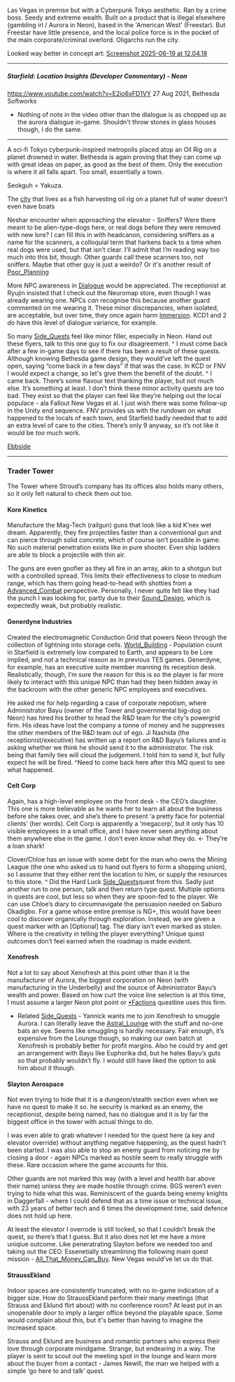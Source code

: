 Las Vegas in premise but with a Cyberpunk Tokyo aesthetic. Ran by a crime boss. Seedy and extreme wealth. Built on a product that is illegal elsewhere (gambling irl / Aurora in Neon), based in the 'American West' (Freestar). But Freestar have little presence, and the local police force is in the pocket of the main corporate/criminal overlord. Oligarchs run the city.

Looked way better in concept art: [Screenshot 2025-06-19 at 12.04.18](../Images/Screenshot-2025-06-19-at-12.04.18.png)

---
##### Starfield: Location Insights (Developer Commentary) - Neon
https://www.youtube.com/watch?v=E2io6xFD1VY
27 Aug 2021, Bethesda Softworks

- Nothing of note in the video other than the dialogue is as chopped up as the aurora dialogue in-game. Shouldn't throw stones in glass houses though, I do the same.

---
A sci-fi Tokyo cyberpunk-inspired metropolis placed atop an Oil Rig on a planet drowned in water. Bethesda is again proving that they can come up with great ideas on paper, as good as the best of them. Only the execution is where it all falls apart. Too small, essentially a town.

Seokguh = Yakuza.

The [city](.md) that lives as a fish harvesting oil rig on a planet full of water doesn't even have boats

Neshar encounter when approaching the elevator - Sniffers? 
Were there meant to be alien-type-dogs here, or real dogs before they were removed with new lore? 
I can fill this in with headcanon, considering sniffers as a name for the scanners, a colloquial term that harkens back to a time when real dogs were used, but that isn’t clear. 
I’ll admit that I’m reading way too much into this bit, though. Other guards call these scanners too, not sniffers. Maybe that other guy is just a weirdo? Or it's another result of [Poor_Planning](../Development/Poor_Planning.md)

More NPC awareness in [Dialogue](../Writing/Dialogue.md) would be appreciated. The receptionist at Ryujin insisted that I check out the Neuromap store, even though I was already wearing one. 
NPCs *can* recognise this because another guard commented on me wearing it. These minor discrepancies, when isolated, are acceptable, but over time, they once again harm [Immersion](../Presentation/Immersion.md). KCD1 and 2 *do* have this level of dialogue variance, for example.

So many [Side_Quests](../Side_Quests/Side_Quests.md) feel like minor filler, especially in Neon. Hand out these flyers, talk to this one guy to fix our disagreement. 
	^ I must come back after a few in-game days to see if there has been a result of these quests. Although knowing Bethesda game design, they would’ve left the quest open, saying “come back in a few days” if that was the case. In KCD or FNV I would expect a change, so let's give them the benefit of the doubt.
		^ I came back. There’s some flavour text thanking the player, but not much else. It’s something at least. I don’t think these minor activity quests are too bad. They exist so that the player can feel like they’re helping out the local populace - ala Fallout New Vegas et al. 
		I just wish there was some follow-up in the Unity end sequence. FNV provides us with the rundown on what happened to the locals of each town, and Starfield badly needed that to add an extra level of care to the cities. There’s only 9 anyway, so it’s not like it would be *too* much work.

[Ebbside](Ebbside.md)


---
### Trader Tower
The Tower where Stroud’s company has its offices also holds many others, so it only felt natural to check them out too. 
#### Kore Kinetics 
Manufacture the Mag-Tech (railgun) guns that look like a kid K’nex wet dream. Apparently, they fire projectiles faster than a conventional gun and can pierce through solid concrete, which of course isn’t possible in game. No such material penetration exists like in pure shooter. 
	Even ship ladders are able to block a projectile with thin air. 

The guns are even goofier as they all fire in an array, akin to a shotgun but with a controlled spread. This limits their effectiveness to close to medium range, which has them going head-to-head with shotties from a [Advanced_Combat](../Gameplay_Systems/Advanced_Combat.md) perspective. 
	Personally, I never quite felt like they had the punch I was looking for, partly due to their [Sound_Design](../Presentation/Sound_Design.md), which is expectedly weak, but probably realistic.

#### Generdyne Industries 
Created the electromagnetic Conduction Grid that powers Neon through the collection of lightning into storage cells. 
[World_Building](../Writing/World_Building.md) - Population count in Starfield is extremely low compared to Earth, and appears to be Lore implied, and not a technical reason as in previous TES games. 
Generdyne, for example, has an executive suite member manning its reception desk. 
	Realistically, though, I’m sure the reason for this is so the player is far more likely to interact with this unique NPC than had they been hidden away in the backroom with the other generic NPC employees and executives.
	
He asked me for help regarding a case of corporate nepotism, where Administrator Bayu (owner of the Tower and governmental big-dog on Neon) has hired his brother to head the R&D team for the city's powergrid firm. 
His ideas have lost the company a tonne of money and he suppresses the other members of the R&D team out of ego. 
Ji Nashida (the receptionist/executive) has written up a report on R&D Bayu’s failures and is asking whether we think he should send it to the administrator. The risk being that family ties will cloud the judgement. I told him to send it, but fully expect he will be fired. 
	^Need to come back here after this MQ quest to see what happened.

#### Celt Corp 
Again, has a high-level employee on the front desk - the CEO’s daughter. 
This one is more believable as he wants her to learn all about the business before she takes over, and she’s there to present ‘a pretty face for potential clients’ (her words). 
Celt Corp is apparently a ‘megacorp’, but it only has 10 visible employees in a small office, and I have never seen anything about them anywhere else in the game. I don’t even know what they do. <- They’re a loan shark!

Clover/Chloe has an issue with some debt for the man who owns the Mining League (the one who asked us to hand out flyers to form a shopping union), so I assume that they either rent the location to him, or supply the resources to this store.
	^ Did the Hard Luck [Side_Quests](../Side_Quests/Side_Quests.md)quest from this. Sadly just another run to one person, talk and then return type quest. 
		Multiple options in quests are cool, but less so when they are spoon-fed to the player. We can use Chloe’s diary to circumnavigate the persuasion needed on Saburo Okadigbo. For a game whose entire premise is NG+, this would have been cool to discover organically through exploration. 
		Instead, we are given a quest marker with an [Optional] tag. The diary isn’t even marked as stolen. 
			Where is the creativity in telling the player everything? Unique quest outcomes don’t feel earned when the roadmap is made evident.

#### Xenofresh
Not a lot to say about Xenofresh at this point other than it is the manufacturer of Aurora, the biggest corporation on Neon (with manufacturing in the Underbelly) and the source of Administrator Bayu’s wealth and power. Based on how curt the voice line selection is at this time, I must assume a larger Neon plot point or [•Factions](../Factions/•Factions.md) questline uses this firm.

+ Related [Side_Quests](../Side_Quests/Side_Quests.md) - Yannick wants me to join Xenofresh to smuggle Aurora. I can literally leave the [Astral_Lounge](../Locations/Astral_Lounge.md) with the stuff and no-one bats an eye. Seems like smuggling is hardly necessary. 
		Fair enough, it’s expensive from the Lounge though, so making our own batch at Xenofresh is probably better for profit margins. Also he could try and get an arrangement with Bayu like Euphorika did, but he hates Bayu’s guts so that probably wouldn’t fly. I would still have liked the option to ask him about it though.

#### Slayton Aerospace 
Not even trying to hide that it is a dungeon/stealth section even when we have no quest to make it so. 
he security is marked as an enemy, the receptionist, despite being named, has no dialogue and it is by far the biggest office in the tower with actual things to do. 

I was even able to grab whatever I needed for the quest here (a key and elevator override) without anything negative happening, as the quest hadn't been started. I was also able to stop an enemy guard from noticing me by closing a door - again NPCs marked as hostile seem to really struggle with these. 
	Rare occasion where the game accounts for this.

Other guards are not marked this way (with a level and health bar above their name) unless they are made hostile through crime. BGS weren’t even trying to hide what this was. Reminiscent of the guards being enemy knights in Daggerfall - where I could defend that as a time issue or technical issue, with 23 years of better tech and 6 times the development time, said defence does not hold up here. 

At least the elevator I overrode is still locked, so that I couldn’t break the quest, so there’s that I guess.
	But it also does not let me have a more uniqiue outcome. Like peneratrating Slayton before we needed too and taking out the CEO. Essenetially streamlining the following main quest mission - [All_That_Money_Can_Buy](../Main_Quest/All_That_Money_Can_Buy.md). New Vegas would've let us do that.

#### StraussEkland
Indoor spaces are consistently truncated, with no in-game indication of a bigger size. How do StraussEkland perform their many meetings (that Strauss and Eklund flirt about) with no conference room? At least put in an unopenable door to imply a larger office beyond the playable space. Some would complain about this, but it's better than having to imagine the increased space.

Strauss and Eklund are business and romantic partners who express their love through corporate mindgame. Strange, but endearing in a way. The player is sent to scout out the meeting spot in the lounge and learn more about the buyer from a contact - James Newill, the man we helped with a simple ‘go here to and talk’ quest.





